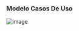 ### Modelo Casos De Uso

![image](https://github.com/user-attachments/assets/e2d3447b-40db-4f04-a0d8-d8f80ba311f2)

